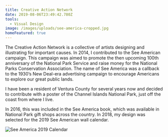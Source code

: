 ```yaml
---
title: Creative Action Network
date: 2019-08-06T23:49:42.780Z
tools:
  - Visual Design
image: /images/uploads/see-america-cropped.jpg
homeFeatured: true
---
```

The Creative Action Network is a collective of artists designing and illustrating for important causes. In 2014, I contributed to the See American campaign. This campaign was aimed to promote the then upcoming 100th anniversary of the National Park Service and raise money for the National Parks Conservation Association. The name of See America was a callback to the 1930’s New Deal-era advertising campaign to encourage Americans to explore our great public lands.

I have been a resident of Ventura County for several years now and decided to contribute with a poster of the Channel Islands National Park, just off the coast from where I live.

In 2016, this was included in the See America book, which was available in National Park gift shops across the country. In 2018, my design was selected for the 2019 See American wall calendar.

![See America 2019 Calendar](/images/uploads/see-america-calendar.jpg)
